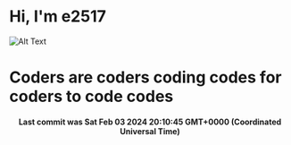 # Hi, I'm e2517

![Alt Text](https://github.com/E2517/e2517/blob/master/images/background.gif)

# Coders are coders coding codes for coders to code codes

<h4 align="center">Last commit was Sat Feb 03 2024 20:10:45 GMT+0000 (Coordinated Universal Time)</h4>
